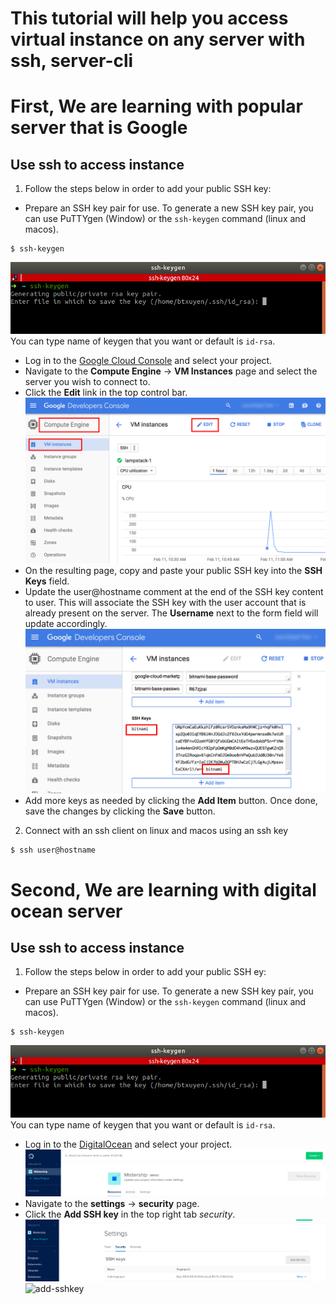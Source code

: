 # This tutorial will help you access virtual instance on any server with ssh, server-cli

# First, We are learning with popular server that is **Google**
## Use **ssh** to access instance
1. Follow the steps below in order to add your public SSH key:
- Prepare an SSH key pair for use. To generate a new SSH key pair, you can use PuTTYgen (Window) or the `ssh-keygen` command (linux and macos).
```
$ ssh-keygen
```
![ssh-keygen](./src/static/ssh-keygen-command.png)
You can type name of keygen that you want or default is `id-rsa`.
- Log in to the [Google Cloud Console](https://console.cloud.google.com) and select your project.
- Navigate to the **Compute Engine** -> **VM Instances** page and select the server you wish to connect to.
- Click the **Edit** link in the top control bar.
![connect-ssh-client](./src/static/connect-ssh-client-2.png)
- On the resulting page, copy and paste your public SSH key into the **SSH Keys** field.
- Update the user@hostname comment at the end of the SSH key content to user. This will associate the SSH key with the user account that is already present on the server. The **Username** next to the form field will update accordingly.
![connect-ssh-user](./src/static/connect-ssh-user.png)
- Add more keys as needed by clicking the **Add Item** button. Once done, save the changes by clicking the **Save** button.
2. Connect with an ssh client on linux and macos using an ssh key
```
$ ssh user@hostname
```

# Second, We are learning with digital ocean server
## Use **ssh** to access instance
1. Follow the steps below in order to add your public SSH ey:
- Prepare an SSH key pair for use. To generate a new SSH key pair, you can use PuTTYgen (Window) or the `ssh-keygen` command (linux and macos).
```
$ ssh-keygen
```
![ssh-keygen](./src/static/ssh-keygen-command.png)
You can type name of keygen that you want or default is `id-rsa`.
- Log in to the [DigitalOcean](https://cloud.digitalocean.com) and select your project.
![cloud-digitalocean](./src/static/cloud-digitalocean.png)
- Navigate to the **settings** -> **security** page.
- Click the **Add SSH key** in the top right tab *security*.
![security](./src/static/digitalocean-sshkey.png)
![add-sshkey](./src/static/digital-add-sshkey.png)